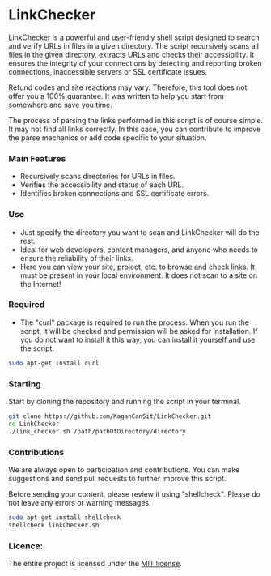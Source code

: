 # LinkChecker

LinkChecker is a powerful and user-friendly shell script designed to search and verify URLs in files in a given directory. The script recursively scans all files in the given directory, extracts URLs and checks their accessibility. It ensures the integrity of your connections by detecting and reporting broken connections, inaccessible servers or SSL certificate issues.

Refund codes and site reactions may vary. Therefore, this tool does not offer you a 100% guarantee. It was written to help you start from somewhere and save you time.

The process of parsing the links performed in this script is of course simple. It may not find all links correctly. In this case, you can contribute to improve the parse mechanics or add code specific to your situation.

### Main Features
- Recursively scans directories for URLs in files.
- Verifies the accessibility and status of each URL.
- Identifies broken connections and SSL certificate errors.

### Use
- Just specify the directory you want to scan and LinkChecker will do the rest.
- Ideal for web developers, content managers, and anyone who needs to ensure the reliability of their links.
- Here you can view your site, project, etc. to browse and check links. It must be present in your local environment. It does not scan to a site on the Internet!

### Required
- The "curl" package is required to run the process. When you run the script, it will be checked and permission will be asked for installation. If you do not want to install it this way, you can install it yourself and use the script.

``` bash
sudo apt-get install curl
```

### Starting
Start by cloning the repository and running the script in your terminal.

``` bash
git clone https://github.com/KaganCanSit/LinkChecker.git
cd LinkChecker
./link_checker.sh /path/pathOfDirectory/directory
```

### Contributions

We are always open to participation and contributions. You can make suggestions and send pull requests to further improve this script. 

Before sending your content, please review it using "shellcheck". Please do not leave any errors or warning messages.

``` bash
sudo apt-get install shellcheck
shellcheck linkChecker.sh
``` 

### Licence:
The entire project is licensed under the [MIT license](https://github.com/KaganCanSit/LinkChecker/blob/main/LICENSE).
